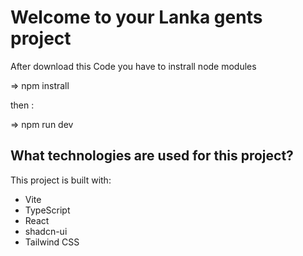 # Welcome to your Lanka gents project

After download this Code you have to instrall node modules

=> npm instrall

then :

=> npm run dev

## What technologies are used for this project?

This project is built with:

- Vite
- TypeScript
- React
- shadcn-ui
- Tailwind CSS

